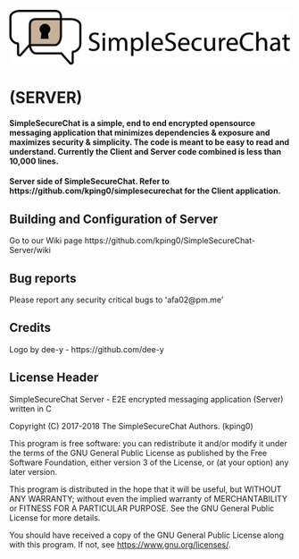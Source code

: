 ![SimpleSecureChat-Server](img/ssc_logo.png)<h1>(SERVER)</h1>
 <h4>SimpleSecureChat is a simple, end to end encrypted opensource messaging application that minimizes dependencies & exposure and maximizes security & simplicity. The code is meant to be easy to read and understand. Currently the Client and Server code combined is less than 10,000 lines.</h4>
 <h4>Server side of SimpleSecureChat. Refer to https://github.com/kping0/simplesecurechat for the Client application.  </h4>
  
<h2>Building and Configuration of Server</h2>
  Go to our Wiki page https://github.com/kping0/SimpleSecureChat-Server/wiki
<h2> Bug reports </h2>
  Please report any security critical bugs to 'afa02@pm.me'
<h2> Credits </h2>
  Logo by dee-y - https://github.com/dee-y 
<h2>License Header</h2>

  SimpleSecureChat Server - E2E encrypted messaging application (Server) written in C
  
  Copyright (C) 2017-2018 The SimpleSecureChat Authors. (kping0)

  This program is free software: you can redistribute it and/or modify
  it under the terms of the GNU General Public License as published by
  the Free Software Foundation, either version 3 of the License, or
  (at your option) any later version.

  This program is distributed in the hope that it will be useful,
  but WITHOUT ANY WARRANTY; without even the implied warranty of
  MERCHANTABILITY or FITNESS FOR A PARTICULAR PURPOSE.  See the
  GNU General Public License for more details.

  You should have received a copy of the GNU General Public License
  along with this program.  If not, see <https://www.gnu.org/licenses/>.
